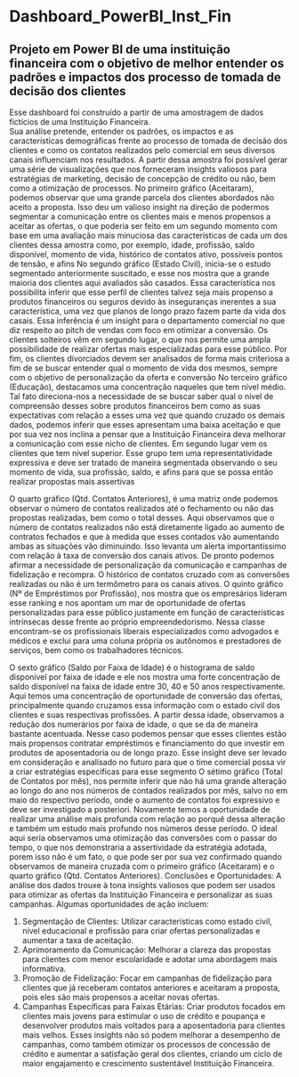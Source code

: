 # Dashboard_PowerBI_Inst_Fin
## Projeto em Power BI de uma instituição financeira com o objetivo de melhor entender os padrões e impactos dos processo de tomada de decisão dos clientes
Esse dashboard foi construído a partir de uma amostragem de dados fictícios de uma Instituição Financeira.  
Sua análise pretende, entender os padrões, os impactos e as características demográficas frente ao processo de tomada de decisão dos clientes e como os contatos realizados pelo comercial em seus diversos canais influenciam nos resultados.
A partir dessa amostra foi possível gerar uma série de visualizações que nos forneceram insights valiosos para estratégias de marketing, decisão de concepção de crédito ou não, bem como a otimização de processos.
No primeiro gráfico (Aceitaram), podemos observar que uma grande parcela dos clientes abordados não aceito a proposta. Isso deu um valioso insight na direção de podermos segmentar a comunicação entre os clientes mais e menos propensos a aceitar as ofertas, o que poderia ser feito em um segundo momento com base em uma avaliação mais minuciosa das características de cada um dos clientes dessa amostra como, por exemplo, idade, profissão, saldo disponível, momento de vida, histórico de contatos ativo, possíveis pontos de tensão, e afins
No segundo gráfico (Estado Civil), inicia-se o estudo segmentado anteriormente suscitado, e esse nos mostra que a grande maioria dos clientes aqui avaliados são casados. Essa característica nos possibilita inferir que esse perfil de clientes talvez seja mais propenso a produtos financeiros ou seguros devido às inseguranças inerentes a sua característica, uma vez que planos de longo prazo fazem parte da vida dos casais. Essa inferência é um insight para o departamento comercial no que diz respeito ao pitch de vendas com foco em otimizar a conversão. Os clientes solteiros vêm em segundo lugar, o que nos permite uma ampla possibilidade de realizar ofertas mais especializadas para esse público. Por fim, os clientes divorciados devem ser analisados de forma mais criteriosa a fim de se buscar entender qual o momento de vida dos mesmos, sempre com o objetivo de personalização da oferta e conversão 
No terceiro gráfico (Educação), destacamos uma concentração naqueles que tem nível médio. Tal fato direciona-nos a necessidade de se buscar saber qual o nível de compreensão desses sobre produtos financeiros bem como as suas expectativas com relação a esses uma vez que quando cruzado os demais dados, podemos inferir que esses apresentam uma baixa aceitação e que por sua vez nos inclina a pensar que a Instituição Financeira deva melhorar a comunicação com esse nicho de clientes. Em segundo lugar vem os clientes que tem nível superior. Esse grupo tem uma representatividade expressiva e deve ser tratado de maneira segmentada observando o seu momento de vida, sua profissão, saldo, e afins para que se possa então realizar propostas mais assertivas 

O quarto gráfico (Qtd. Contatos Anteriores), é uma matriz onde podemos observar o número de contatos realizados até o fechamento ou não das propostas realizadas, bem como o total desses. Aqui observamos que o número de contatos realizados não está diretamente ligado ao aumento de contratos fechados e que à medida que esses contados vão aumentando ambas as situações vão diminuindo. Isso levanta um alerta importantíssimo com relação à taxa de conversão dos canais ativos. De pronto podemos afirmar a necessidade de personalização da comunicação e campanhas de fidelização e recompra. O histórico de contatos cruzado com as conversões realizadas ou não é um termômetro para os canais ativos. 
O quinto gráfico (Nº de Empréstimos por Profissão), nos mostra que os empresários lideram esse ranking e nos apontam um mar de oportunidade de ofertas personalizadas para esse público justamente em função de características intrínsecas desse frente ao próprio empreendedorismo. Nessa classe encontram-se os profissionais liberais especializados como advogados e médicos e exclui para uma coluna própria os autônomos e prestadores de serviços, bem como os trabalhadores técnicos.
 
O sexto gráfico (Saldo por Faixa de Idade) é o histograma de saldo disponível por faixa de idade e ele nos mostra uma forte concentração de saldo disponível na faixa de idade entre 30, 40 e 50 anos respectivamente. Aqui temos uma concentração de oportunidade de conversão das ofertas, principalmente quando cruzamos essa informação com o estado civil dos clientes e suas respectivas profissões. A partir dessa idade, observamos a redução dos numerários por faixa de idade, o que se da de maneira bastante acentuada. Nesse caso podemos pensar que esses clientes estão mais propensos contratar empréstimos e financiamento do que investir em produtos de aposentadoria ou de longo prazo. Esse insight deve ser levado em consideração e analisado no futuro para que o time comercial possa vir a criar estratégias especificas para esse segmento
O sétimo gráfico (Total de Contatos por mês), nos permite inferir que não há uma grande alteração ao longo do ano nos números de contados realizados por mês, salvo no em maio do respectivo período, onde o aumento de contatos foi expressivo e deve ser investigado a posteriori. Novamente temos a oportunidade de realizar uma análise mais profunda com relação ao porquê dessa alteração e também um estudo mais profundo nos números desse período. O ideal aqui seria observamos uma otimização das conversões com o passar do tempo, o que nos demonstraria a assertividade da estratégia adotada, porem isso não é um fato, o que pode ser por sua vez confirmado quando observamos de maneira cruzada com o primeiro gráfico (Aceitaram) e o quarto gráfico (Qtd. Contatos Anteriores).
Conclusões e Oportunidades:
A análise dos dados trouxe à tona insights valiosos que podem ser usados para otimizar as ofertas da Instituição Financeira e personalizar as suas campanhas. Algumas oportunidades de ação incluem:
1.	Segmentação de Clientes: Utilizar características como estado civil, nível educacional e profissão para criar ofertas personalizadas e aumentar a taxa de aceitação.
2.	Aprimoramento da Comunicação: Melhorar a clareza das propostas para clientes com menor escolaridade e adotar uma abordagem mais informativa.
3.	Promoção de Fidelização: Focar em campanhas de fidelização para clientes que já receberam contatos anteriores e aceitaram a proposta, pois eles são mais propensos a aceitar novas ofertas.
4.	Campanhas Específicas para Faixas Etárias: Criar produtos focados em clientes mais jovens para estimular o uso de crédito e poupança e desenvolver produtos mais voltados para a aposentadoria para clientes mais velhos.
Esses insights não só podem melhorar a desempenho de campanhas, como também otimizar os processos de concessão de crédito e aumentar a satisfação geral dos clientes, criando um ciclo de maior engajamento e crescimento sustentável Instituição Financeira.


